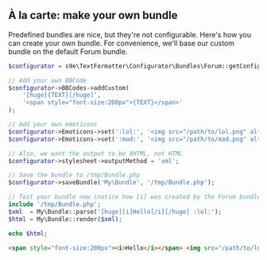 ## À la carte: make your own bundle

Predefined bundles are nice, but they're not configurable. Here's how you can create your own bundle. For convenience, we'll base our custom bundle on the default Forum bundle.

```php
$configurator = s9e\TextFormatter\Configurator\Bundles\Forum::getConfigurator();

// Add your own BBCode
$configurator->BBCodes->addCustom(
	'[huge]{TEXT}[/huge]',
	'<span style="font-size:200px">{TEXT}</span>'
);

// Add your own emoticons
$configurator->Emoticons->set(':lol:', '<img src="/path/to/lol.png" alt="LOL"/>');
$configurator->Emoticons->set(':mad:', '<img src="/path/to/mad.png" alt="Mad"/>');

// Also, we want the output to be XHTML, not HTML
$configurator->stylesheet->outputMethod = 'xml';

// Save the bundle to /tmp/Bundle.php
$configurator->saveBundle('My\Bundle', '/tmp/Bundle.php');

// Test your bundle now (notice how [i] was created by the Forum bundle configurator)
include '/tmp/Bundle.php';
$xml  = My\Bundle::parse('[huge][i]Hello[/i][/huge] :lol:');
$html = My\Bundle::render($xml);

echo $html;
```
```html
<span style="font-size:200px"><i>Hello</i></span> <img src="/path/to/lol.png" alt="LOL"/>
```
